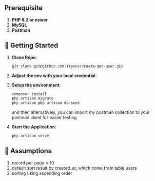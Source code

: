 ## Prerequisite
1. **PHP 8.2 or newer** 
2. **MySQL**
3. **Postman**

## 🚀 Getting Started
1. **Clone Repo**: 
    ```bash
    git clone git@github.com:Tryxns/create-get-user.git
    ```
2. **Adjust the env with your local credential**:

3. **Setup the environment**:  
   ```bash
   composer install
   php artisan migrate
   php artisan php artisan db:seed
   ```
   and then alternatively, you can import my postman collection to your postman client for easier testing

3. **Start the Application**:  
   ```bash  
   php artisan serve
   ```

## 📝 Assumptions
1. record per page = 10
2. default sort result by created_at, which come from table users
3. sorting using ascending order